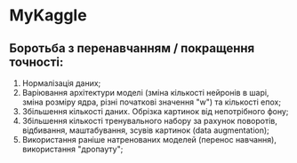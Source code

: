 # MyKaggle

## Боротьба з перенавчанням / покращення точності:
1) Нормалізація даних;
2) Варіювання архітектури моделі (зміна кількості нейронів в шарі, зміна розміру ядра, різні початкові значення "w") та кількості епох;
3) Збільшення кількості даних. Обрізка картинок від непотрібного фону;
4) Збільшення кількості тренувального набору за рахунок поворотів, відбивання, маштабування, зсувів картинок (data augmentation);
5) Використання раніше натренованих моделей (перенос навчання), використання "дропауту";
